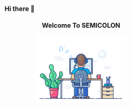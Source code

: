 ## Hi there 👋
<div align="center" width="50">
<h2><strong>Welcome To SEMICOLON</strong></h2>
<img src="https://github.com/edu-semicolon/SEMI-C/blob/main/dev-working_rounded.gif" href="https://github.com/sp-xd" alt="CoDiNg RocKs"  width="60%"/><br> 
  
</div>
